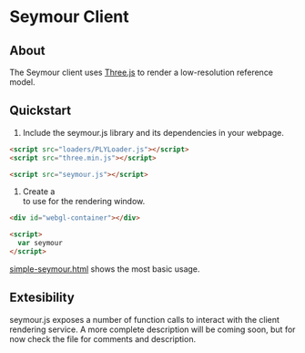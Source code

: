 # Seymour Client

## About 

The Seymour client uses [Three.js](https://threejs.org/) to render a low-resolution reference model.

## Quickstart

1. Include the seymour.js library and its dependencies in your webpage.
```html
<script src="loaders/PLYLoader.js"></script>
<script src="three.min.js"></script>

<script src="seymour.js"></script>
```

1. Create a <div> to use for the rendering window.
```html
<div id="webgl-container"></div>

<script>
  var seymour
</script>
```

[simple-seymour.html](./simple-seymour.html) shows the most basic usage.

## Extesibility

seymour.js exposes a number of function calls to interact with the client rendering service. A more complete description will be coming soon, but for now check the file for comments and description.
